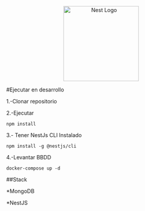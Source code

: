<p align="center">
  <a href="http://nestjs.com/" target="blank"><img src="https://nestjs.com/img/logo-small.svg" width="200" alt="Nest Logo" /></a>
</p>

#Ejecutar en desarrollo

1.-Clonar repositorio

2.-Ejecutar

```
npm install
```


3.- Tener NestJs CLI Instalado

```
npm install -g @nestjs/cli
```

4.-Levantar BBDD
```
docker-compose up -d
```

##Stack

*MongoDB

*NestJS

